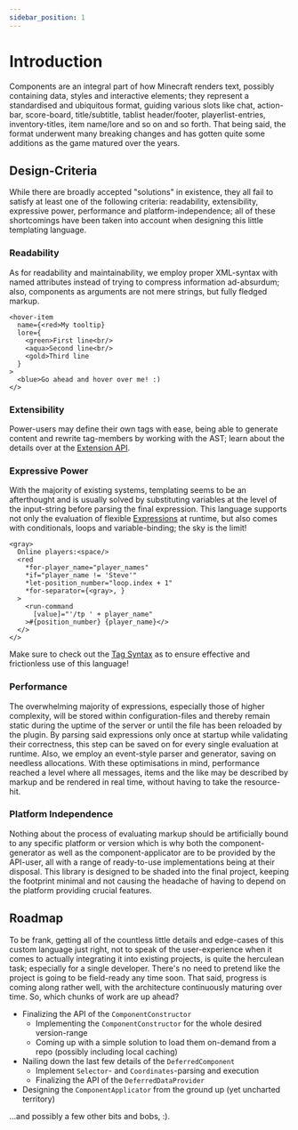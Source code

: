 ```yaml
---
sidebar_position: 1
---
```


# Introduction

Components are an integral part of how Minecraft renders text, possibly containing data, styles and interactive elements; they represent a standardised and ubiquitous format, guiding various slots like chat, action-bar, score-board, title/subtitle, tablist header/footer, playerlist-entries, inventory-titles, item name/lore and so on and so forth. That being said, the format underwent many breaking changes and has gotten quite some additions as the game matured over the years.

## Design-Criteria

While there are broadly accepted "solutions" in existence, they all fail to satisfy at least one of the following criteria: readability, extensibility, expressive power, performance and platform-independence; all of these shortcomings have been taken into account when designing this little templating language.

### Readability

As for readability and maintainability, we employ proper XML-syntax with named attributes instead of trying to compress information ad-absurdum; also, components as arguments are not mere strings, but fully fledged markup.

```component-markup
<hover-item
  name={<red>My tooltip}
  lore={
    <green>First line<br/>
    <aqua>Second line<br/>
    <gold>Third line
  }
>
  <blue>Go ahead and hover over me! :)
</>
```

### Extensibility

Power-users may define their own tags with ease, being able to generate content and rewrite tag-members by working with the AST; learn about the details over at the [Extension API](./extension_api).

### Expressive Power

With the majority of existing systems, templating seems to be an afterthought and is usually solved by substituting variables at the level of the input-string before parsing the final expression. This language supports not only the evaluation of flexible [Expressions](./expression_syntax) at runtime, but also comes with conditionals, loops and variable-binding; the sky is the limit!

```component-markup
<gray>
  Online players:<space/>
  <red
    *for-player_name="player_names"
    *if="player_name != 'Steve'"
    *let-position_number="loop.index + 1"
    *for-separator={<gray>, }
  >
    <run-command
      [value]="'/tp ' + player_name"
    >#{position_number} {player_name}</>
  </>
</>
```

Make sure to check out the [Tag Syntax](./tag_syntax) as to ensure effective and frictionless use of this language!

### Performance

The overwhelming majority of expressions, especially those of higher complexity, will be stored within configuration-files and thereby remain static during the uptime of the server or until the file has been reloaded by the plugin. By parsing said expressions only once at startup while validating their correctness, this step can be saved on for every single evaluation at runtime. Also, we employ an event-style parser and generator, saving on needless allocations. With these optimisations in mind, performance reached a level where all messages, items and the like may be described by markup and be rendered in real time, without having to take the resource-hit.

### Platform Independence

Nothing about the process of evaluating markup should be artificially bound to any specific platform or version which is why both the component-generator as well as the component-applicator are to be provided by the API-user, all with a range of ready-to-use implementations being at their disposal. This library is designed to be shaded into the final project, keeping the footprint minimal and not causing the headache of having to depend on the platform providing crucial features.

## Roadmap

To be frank, getting all of the countless little details and edge-cases of this custom language just right, not to speak of the user-experience when it comes to actually integrating it into existing projects, is quite the herculean task; especially for a single developer. There's no need to pretend like the project is going to be field-ready any time soon. That said, progress is coming along rather well, with the architecture continuously maturing over time. So, which chunks of work are up ahead?

- Finalizing the API of the `ComponentConstructor`
  - Implementing the `ComponentConstructor` for the whole desired version-range
  - Coming up with a simple solution to load them on-demand from a repo (possibly including local caching)
- Nailing down the last few details of the `DeferredComponent`
  - Implement `Selector`- and `Coordinates`-parsing and execution
  - Finalizing the API of the `DeferredDataProvider`
- Designing the `ComponentApplicator` from the ground up (yet uncharted territory)

...and possibly a few other bits and bobs, :).